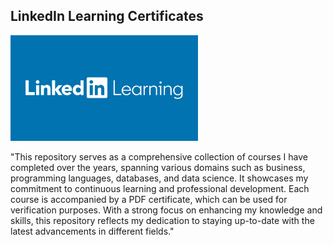 ## LinkedIn Learning Certificates

<img src="https://github.com/biesiada/certificates/raw/0b56f899eb9af85b17b2fcafbcf281515e2328be/linkedin%20learning.jpg" alt="LinkedIn Learning Certificate" width="300">


"This repository serves as a comprehensive collection of courses I have completed over the years, spanning various domains such as business, programming languages, databases, and data science. It showcases my commitment to continuous learning and professional development. Each course is accompanied by a PDF certificate, which can be used for verification purposes. With a strong focus on enhancing my knowledge and skills, this repository reflects my dedication to staying up-to-date with the latest advancements in different fields."




